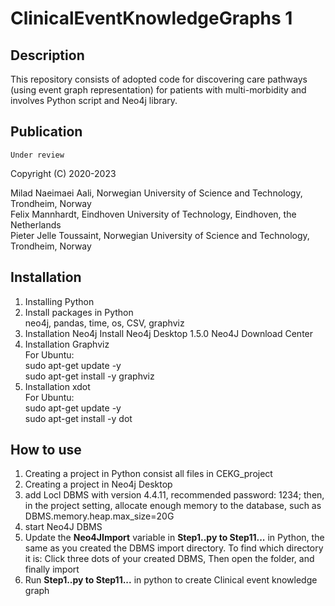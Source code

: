 # ClinicalEventKnowledgeGraphs 1 #
## Description ##
This repository consists of adopted code for discovering care pathways (using event graph representation) for patients with multi-morbidity and involves Python script and Neo4j library.

## Publication ## 

    Under review

Copyright (C) 2020-2023

Milad Naeimaei Aali, Norwegian University of Science and Technology, Trondheim, Norway  
Felix Mannhardt, Eindhoven University of Technology, Eindhoven, the Netherlands  
Pieter Jelle Toussaint, Norwegian University of Science and Technology, Trondheim, Norway  
## Installation ## 
1. Installing Python  
2. Install packages in Python  
neo4j, pandas, time, os, CSV, graphviz  
3. Installation Neo4j
Install Neo4j Desktop 1.5.0 Neo4J Download Center  
4. Installation Graphviz  
For Ubuntu:  
sudo apt-get update -y  
sudo apt-get install -y graphviz  
5. Installation xdot  
For Ubuntu:  
sudo apt-get update -y  
sudo apt-get install -y dot  
## How to use ## 
1. Creating a project in Python consist all files in CEKG_project
2. Creating a project in Neo4j Desktop
3. add Locl DBMS with version 4.4.11, recommended password: 1234; then, in the project setting, allocate enough memory to the database, such as DBMS.memory.heap.max_size=20G
4. start Neo4J DBMS
5. Update the **Neo4JImport** variable in **Step1..py to Step11...** in Python, the same as you created the DBMS import directory. To find which directory it is: Click three dots of your created DBMS, Then open the folder, and finally import
6. Run **Step1..py to Step11...** in python to create Clinical event knowledge graph
